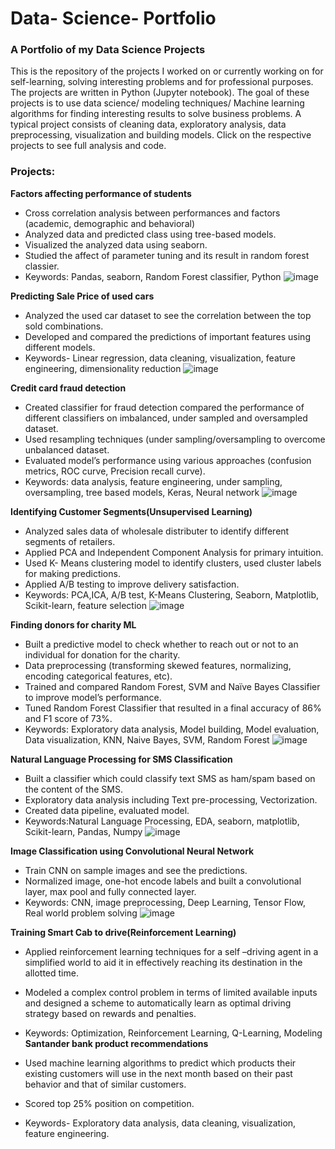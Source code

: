 # Data- Science- Portfolio

### A Portfolio of my Data Science Projects

This is the repository of the projects I worked on or currently working on for self-learning, solving interesting problems and for professional purposes. The projects are written in Python (Jupyter notebook). The goal of these projects is to use data science/ modeling techniques/ Machine learning algorithms for finding interesting results to solve business problems. A typical project consists of cleaning data, exploratory analysis, data preprocessing, visualization and building models. Click on the respective projects to see full analysis and code.

### Projects:

**Factors affecting  performance  of  students**

- Cross correlation analysis between performances and factors (academic, demographic and behavioral)
- Analyzed data and predicted class using tree-based models.
- Visualized the analyzed data using seaborn.
- Studied the affect of parameter tuning and its result in random forest classier.
- Keywords: Pandas, seaborn, Random Forest classifier, Python
![image](https://user-images.githubusercontent.com/25867288/49809341-a006f900-fd2c-11e8-857e-ac360a902125.png)

**Predicting Sale Price of used cars**

-	Analyzed the used car dataset to see the correlation between the top sold combinations.
-	Developed and compared the predictions of important features using different models.
-	Keywords- Linear regression, data cleaning, visualization, feature engineering, dimensionality reduction
![image](https://user-images.githubusercontent.com/25867288/49809627-67b3ea80-fd2d-11e8-91ea-af339626a85c.png)

**Credit card fraud detection**

-	Created classifier for fraud detection compared the performance of different classifiers on imbalanced, under sampled and oversampled 
  dataset.
-	Used resampling techniques (under sampling/oversampling to overcome unbalanced dataset.
-	Evaluated model’s performance using various approaches (confusion metrics, ROC curve, Precision recall curve).
-	Keywords:  data analysis, feature engineering, under sampling, oversampling, tree based models, Keras, Neural network
![image](https://user-images.githubusercontent.com/25867288/49809894-148e6780-fd2e-11e8-8ac7-85dbc2aca915.png)

 **Identifying Customer Segments(Unsupervised Learning)**
 
- Analyzed sales data of wholesale distributer to identify different segments of retailers.
-	Applied PCA and Independent Component Analysis for primary intuition.
-	Used K- Means clustering model to identify clusters, used cluster labels for making predictions.
-	Applied A/B testing to improve delivery satisfaction.
-	Keywords: PCA,ICA, A/B test, K-Means Clustering, Seaborn, Matplotlib, Scikit-learn, feature selection
![image](https://user-images.githubusercontent.com/25867288/49811961-57523e80-fd32-11e8-80b3-0b72efadc0e8.png)

**Finding donors for charity ML**

-	Built a predictive model to check whether to reach out or not to an individual for donation for the charity.
-	Data preprocessing (transforming skewed features, normalizing, encoding categorical features, etc).
-	Trained and compared Random Forest, SVM and Naïve Bayes Classifier to improve model’s performance.
-	Tuned Random Forest Classifier that resulted in a final accuracy of 86% and F1 score of 73%.
-	Keywords: Exploratory data analysis, Model building, Model evaluation, Data visualization, KNN, Naive Bayes, SVM, Random Forest
![image](https://user-images.githubusercontent.com/25867288/49817347-f7fa2b80-fd3d-11e8-8855-3f8121049b98.png)

**Natural Language Processing for SMS Classification**

-	Built a classifier which could classify text SMS as ham/spam based on the content of the SMS.
-	Exploratory data analysis including Text pre-processing, Vectorization.
-	Created data pipeline, evaluated model.
-	Keywords:Natural Language Processing, EDA, seaborn, matplotlib, Scikit-learn, Pandas, Numpy
     ![image](https://user-images.githubusercontent.com/25867288/49819091-82dd2500-fd42-11e8-94cc-2ef291f676b8.png)

 **Image Classification using Convolutional Neural Network**

-	Train CNN on sample images and see the predictions.
-	Normalized image, one-hot encode labels and built a convolutional layer, max pool and fully connected layer.
-	Keywords:  CNN, image preprocessing, Deep Learning, Tensor Flow, Real world problem solving
![image](https://user-images.githubusercontent.com/25867288/49823226-2df2dc00-fd4d-11e8-871e-c70a58fb19c6.png)

**Training Smart Cab to drive(Reinforcement Learning)**

-	Applied reinforcement learning techniques for a self –driving agent in a simplified world to aid it in effectively reaching its 
  destination in the allotted time.
-	Modeled a complex control problem in terms of limited available inputs and designed a scheme to automatically learn as optimal driving 
  strategy based on rewards and penalties. 
- Keywords: Optimization, Reinforcement Learning, Q-Learning, Modeling
**Santander bank product recommendations**

- Used machine learning algorithms to predict which products their existing customers will use in the next month based on their past 
  behavior and that of similar customers.
- Scored top 25% position on competition.
- Keywords- Exploratory data analysis, data cleaning, visualization, feature engineering.

